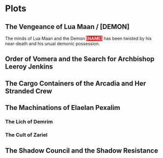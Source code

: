 <!-- TITLE: Dungeon Master -->
<!-- SUBTITLE: A quick summary of Dungeon Master -->


# Plots

## The Vengeance of Lua Maan / [DEMON]
The minds of Lua Maan and the Demon <span style="background-color: red; color: white;">**[NAME]**</span> has been twisted by his near-death and his unual demonic possession.

## Order of Vomera and the Search for Archbishop Leeroy Jenkins

## The Cargo Containers of the Arcadia and Her Stranded Crew

## The Machinations of Elaelan Pexalim

### The Lich of Demrim

### The Cult of Zariel

## The Shadow Council and the Shadow Resistance